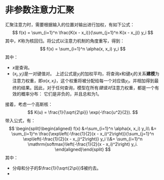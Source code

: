 # 非参数注意力汇聚
汇聚注意力时，需要根据输入的位置对输出进行加权，有如下公式：
$$
f(x) = \sum_{i=1}^n \frac{K(x - x_i)}{\sum_{j=1}^n K(x - x_j)} y_i
$$
其中，$K$称为核回归。将公式以注意力机制的角度重写，得到：
$$
f(x) = \sum_{i=1}^n \alpha(x, x_i) y_i
$$
其中：
- $x$是查询。
- $(x_i, y_i)$是一对键值对。
上述公式是$y_i$的加权平均，将查询$x$和键$x_i$的关系**建模**为注意力权重，即$\alpha(x, x_i)$，这个权重将被分配给每一个对应值$y_i$，并相加得到最终的结果。因此，对于任何查询，模型在所有*键值对*注意力权重，都是一个有效的概率分布： 它们是非负的，并且总和为1。

接着，考虑一个高斯核：
$$
K(u) = \frac{1}{\sqrt{2\pi}} \exp(-\frac{u^2}{2}).
$$
带入公式，有：
$$
\begin{split}\begin{aligned} f(x) &=\sum_{i=1}^n \alpha(x, x_i) y_i\\ &= \sum_{i=1}^n \frac{\exp\left(-\frac{1}{2}(x - x_i)^2\right)}{\sum_{j=1}^n \exp\left(-\frac{1}{2}(x - x_j)^2\right)} y_i \\&= \sum_{i=1}^n \mathrm{softmax}\left(-\frac{1}{2}(x - x_i)^2\right) y_i. \end{aligned}\end{split}
$$
其中：
- 分母和分子的$\frac{1}{\sqrt{2\pi}}$被约去。
- 